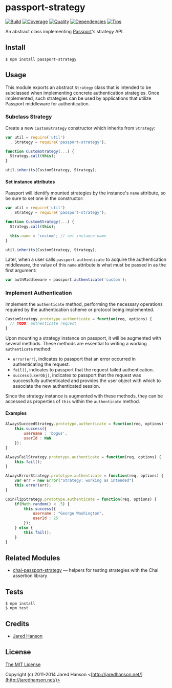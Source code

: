# passport-strategy

[![Build](https://travis-ci.org/jaredhanson/passport-strategy.png)](https://travis-ci.org/jaredhanson/passport-strategy)
[![Coverage](https://coveralls.io/repos/jaredhanson/passport-strategy/badge.png)](https://coveralls.io/r/jaredhanson/passport-strategy)
[![Quality](https://codeclimate.com/github/jaredhanson/passport-strategy.png)](https://codeclimate.com/github/jaredhanson/passport-strategy)
[![Dependencies](https://david-dm.org/jaredhanson/passport-strategy.png)](https://david-dm.org/jaredhanson/passport-strategy)
[![Tips](http://img.shields.io/gittip/jaredhanson.png)](https://www.gittip.com/jaredhanson/)


An abstract class implementing [Passport](http://passportjs.org/)'s strategy
API.

## Install

    $ npm install passport-strategy

## Usage

This module exports an abstract `Strategy` class that is intended to be
subclassed when implementing concrete authentication strategies.  Once
implemented, such strategies can be used by applications that utilize Passport
middleware for authentication.

### Subclass Strategy

Create a new `CustomStrategy` constructor which inherits from `Strategy`:

```javascript
var util = require('util')
  , Strategy = require('passport-strategy');

function CustomStrategy(...) {
  Strategy.call(this);
}

util.inherits(CustomStrategy, Strategy);
```

#### Set instance attributes

Passport will identify mounted strategies by the instance's `name` attribute,
so be sure to set one in the constructor:

```javascript
var util = require('util')
  , Strategy = require('passport-strategy');

function CustomStrategy(...) {
  Strategy.call(this);

  this.name = 'custom'; // set instance name
}

util.inherits(CustomStrategy, Strategy);
```

Later, when a user calls `passport.authenticate` to acquire
the authentication middleware, the value of this `name` attribute
is what must be passed in as the first argument:

```javascript
var authMiddleware = passport.authenticate('custom');
```

### Implement Authentication

Implement the `authenticate` method, performing the necessary operations required by the
authentication scheme or protocol being implemented.

```javascript
CustomStrategy.prototype.authenticate = function(req, options) {
  // TODO: authenticate request
}
```

Upon mounting a strategy instance on passport, it will be augmented with several methods.
These methods are essential to writing a working `authenticate` method:

* `error(err)`, indicates to passport that an error occurred in authenticating the request.
* `fail()`, indicates to passport that the request failed authentication.
* `success(userObj)`, indicates to passport that the request was successfully authenticated and provides the user object with which to associate the new authenticated session.

Since the strategy instance is augmented with these methods, they can be accessed as
properties of `this` within the `authenticate` method.

#### Examples

```javascript
AlwaysSucceedStrategy.prototype.authenticate = function(req, options) {
    this.success({
        username : 'bogus',
        userId : NaN
    });
}
```

```javascript
AlwaysFailStrategy.prototype.authenticate = function(req, options) {
    this.fail();
}
```

```javascript
AlwaysErrorStrategy.prototype.authenticate = function(req, options) {
    var err = new Error("Strategy: working as intended")
    this.error(err);
}
```

```javascript
CoinFlipStrategy.prototype.authenticate = function(req, options) {
    if(Math.random() < .5) {
        this.success({
            username : "George Washington",
            userId : 25
        });
    } else {
        this.fail();
    }
}
```

## Related Modules

- [chai-passport-strategy](https://github.com/jaredhanson/chai-passport-strategy) — helpers for testing strategies with the Chai assertion library

## Tests

    $ npm install
    $ npm test

## Credits

  - [Jared Hanson](http://github.com/jaredhanson)

## License

[The MIT License](http://opensource.org/licenses/MIT)

Copyright (c) 2011-2014 Jared Hanson <[http://jaredhanson.net/](http://jaredhanson.net/)>

